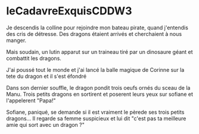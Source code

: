 # leCadavreExquisCDDW3

Je descendis la colline pour rejoindre mon bateau pirate, quand j'entendis des cris de détresse. Des dragons étaient arrivés et cherchaient à nous manger.

Mais soudain, un lutin apparut sur un traineau tiré par un dinosaure géant et combattit les dragons.

J'ai poussé tout le monde et j'ai lancé la balle magique de Corinne sur la tete du dragon et il s'est éfondré

Dans son dernier souffle, le dragon pondit trois oeufs ornés du sceau de la Manu. Trois petits dragons en sortirent et poserent leurs yeux sur sofiane et l'appelerent "Papa!"

Sofiane, paniqué, se demande si il est vraiment le pèrede ses trois petits dragons... Il regarde sa femme suspicieux et lui dit "c'est pas ta meilleure amie qui sort avec un dragon ?"
 